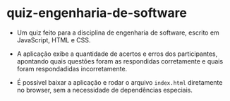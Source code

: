 # quiz-engenharia-de-software

- Um quiz feito para a disciplina de engenharia de software, escrito em JavaScript, HTML e CSS.

- A aplicação exibe a quantidade de acertos e erros dos participantes, apontando quais questões foram as respondidas corretamente e quais foram respondadidas incorretamente.

- É possível baixar a aplicação e rodar o arquivo `index.html` diretamente no browser, sem a necessidade de dependências especiais.
